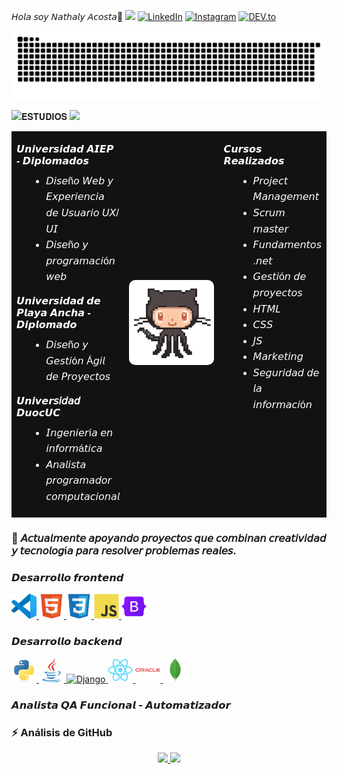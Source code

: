 𝘏𝘰𝘭𝘢 𝘴𝘰𝘺 𝘕𝘢𝘵𝘩𝘢𝘭𝘺 𝘈𝘤𝘰𝘴𝘵𝘢👋
<img src="https://user-images.githubusercontent.com/73097560/115834477-dbab4500-a447-11eb-908a-139a6edaec5c.gif">
<a href="https://www.linkedin.com/in/keila-m-a0b26132a" target="_blank"><img src="https://img.shields.io/badge/LinkedIn-%230077B5.svg?&style=flat-square&logo=linkedin&logoColor=white" alt="LinkedIn"></a>
<a href="https://www.instagram.com/knma.26?igsh=cWxwNDJrenZybXJy&utm_source=qr" target="_blank"><img src="https://img.shields.io/badge/Instagram-%23E4405F.svg?&style=flat-square&logo=instagram&logoColor=white" alt="Instagram"></a>
<a href="https://" target="_blank"><img src="https://img.shields.io/badge/DEV-%230A0A0A.svg?&style=flat-square&logo=DEV.to&logoColor=white" alt="DEV.to"></a>

<p align = "center">
	<img src = "https://github.com/7oSkaaa/7oSkaaa/blob/output/github-contribution-grid-snake.svg?" alt = "Snake Game"/>
</p>
<picture><img src = "https://github.com/7oSkaaa/7oSkaaa/blob/main/Images/about_me.gif?raw=true" width = 50px></picture>𝐄𝐒𝐓𝐔𝐃𝐈𝐎𝐒
<img src="https://user-images.githubusercontent.com/73097560/115834477-dbab4500-a447-11eb-908a-139a6edaec5c.gif">


 <table border="0" style="width: 100%; table-layout: fixed; text-align: left; border-spacing: 20px; border-collapse: collapse; background-color: #121212; color: #fff;">
  <tr>
    <td style="width: 33.33%; vertical-align: top; font-family: Arial, sans-serif; font-size: 16px;">
      <p style="font-weight: bold; margin-bottom: 10px;">𝙐𝙣𝙞𝙫𝙚𝙧𝙨𝙞𝙙𝙖𝙙 𝘼𝙄𝙀𝙋 - 𝘿𝙞𝙥𝙡𝙤𝙢𝙖𝙙𝙤𝙨</p>
      <ul style="margin: 0 0 15px 20px; line-height: 1.6;">
        <li>𝘋𝘪𝘴𝘦ñ𝘰 𝘞𝘦𝘣 𝘺 𝘌𝘹𝘱𝘦𝘳𝘪𝘦𝘯𝘤𝘪𝘢 𝘥𝘦 𝘜𝘴𝘶𝘢𝘳𝘪𝘰 𝘜𝘟/𝘜𝘐</li>
        <li>𝘋𝘪𝘴𝘦ñ𝘰 𝘺 𝘱𝘳𝘰𝘨𝘳𝘢𝘮𝘢𝘤𝘪ó𝘯 𝘸𝘦𝘣</li>
      </ul>
      <p style="font-weight: bold; margin-bottom: 10px;">𝙐𝙣𝙞𝙫𝙚𝙧𝙨𝙞𝙙𝙖𝙙 𝙙𝙚 𝙋𝙡𝙖𝙮𝙖 𝘼𝙣𝙘𝙝𝙖 - 𝘿𝙞𝙥𝙡𝙤𝙢𝙖𝙙𝙤</p>
      <ul style="margin: 0 0 15px 20px; line-height: 1.6;">
        <li>𝘋𝘪𝘴𝘦ñ𝘰 𝘺 𝘎𝘦𝘴𝘵𝘪ó𝘯 Á𝘨𝘪𝘭 𝘥𝘦 𝘗𝘳𝘰𝘺𝘦𝘤𝘵𝘰𝘴</li>
      </ul>
      <p style="font-weight: bold; margin-bottom: 10px;">𝙐𝙣𝙞𝙫𝙚𝙧𝘴𝘪𝘥𝘢𝘥 𝘿𝙪𝙤𝙘𝙐𝘾</p>
      <ul style="margin: 0 0 15px 20px; line-height: 1.6;">
        <li>𝘐𝘯𝘨𝘦𝘯𝘪𝘦𝘳í𝘢 𝘦𝘯 𝘪𝘯𝘧𝘰𝘳𝘮á𝘵𝘪𝘤𝘢</li>
        <li>𝘈𝘯𝘢𝘭𝘪𝘴𝘵𝘢 𝘱𝘳𝘰𝘨𝘳𝘢𝘮𝘢𝘥𝘰𝘳 𝘤𝘰𝘮𝘱𝘶𝘵𝘢𝘤𝘪𝘰𝘯𝘢𝘭</li>
      </ul>
    </td>
    <td style="width: 33.33%; text-align: center; vertical-align: middle;">
      <img src="./git.gif" width="200" alt="Octocat gif" style="border-radius: 10px;">
    </td>
    <td style="width: 33.33%; vertical-align: top; font-family: Arial, sans-serif; font-size: 16px;">
      <p style="font-weight: bold; margin-bottom: 10px;">𝘾𝙪𝙧𝙨𝙤𝙨 𝙍𝙚𝙖𝙡𝙞𝙯𝙖𝙙𝙤𝙨</p>    
      <ul style="margin: 0 0 15px 20px; line-height: 1.6;">
        <li>𝘗𝘳𝘰𝘫𝘦𝘤𝘵 𝘔𝘢𝘯𝘢𝘨𝘦𝘮𝘦𝘯𝘵</li>
        <li>𝘚𝘤𝘳𝘶𝘮 𝘮𝘢𝘴𝘵𝘦𝘳</li>
        <li>𝘍𝘶𝘯𝘥𝘢𝘮𝘦𝘯𝘵𝘰𝘴 .𝘯𝘦𝘵</li>
        <li>𝘎𝘦𝘴𝘵𝘪ó𝘯 𝘥𝘦 𝘱𝘳𝘰𝘺𝘦𝘤𝘵𝘰𝘴</li>
        <li>𝘏𝘛𝘔𝘓</li>
        <li>𝘊𝘚𝘚</li>
        <li>𝘑𝘚</li>
        <li>𝘔𝘢𝘳𝘬𝘦𝘵𝘪𝘯𝘨</li>
        <li>𝘚𝘦𝘨𝘶𝘳𝘪𝘥𝘢𝘥 𝘥𝘦 𝘭𝘢 𝘪𝘯𝘧𝘰𝘳𝘮𝘢𝘤𝘪ó𝘯</li>
      </ul>
    </td>
  </tr>
</table>  

### 🚀 **𝘈𝘤𝘵𝘶𝘢𝘭𝘮𝘦𝘯𝘵𝘦 𝘢𝘱𝘰𝘺𝘢𝘯𝘥𝘰 𝘱𝘳𝘰𝘺𝘦𝘤𝘵𝘰𝘴 𝘲𝘶𝘦 𝘤𝘰𝘮𝘣𝘪𝘯𝘢𝘯 𝘤𝘳𝘦𝘢𝘵𝘪𝘷𝘪𝘥𝘢𝘥 𝘺 𝘵𝘦𝘤𝘯𝘰𝘭𝘰𝘨í𝘢 𝘱𝘢𝘳𝘢 𝘳𝘦𝘴𝘰𝘭𝘷𝘦𝘳 𝘱𝘳𝘰𝘣𝘭𝘦𝘮𝘢𝘴 𝘳𝘦𝘢𝘭𝘦𝘴.**

<h3>𝘿𝙚𝙨𝙖𝙧𝙧𝙤𝙡𝙡𝙤 𝙛𝙧𝙤𝙣𝙩𝙚𝙣𝙙</h3>
<p align="left">
    <!-- Visual Studio Code -->
  <a href="https://code.visualstudio.com/" target="_blank" rel="noreferrer">
    <img src="https://raw.githubusercontent.com/devicons/devicon/master/icons/vscode/vscode-original.svg" alt="Visual Studio Code" width="40" height="40" />
  </a>
  <!-- HTML5 -->
  <a href="https://developer.mozilla.org/en-US/docs/Web/HTML" target="_blank" rel="noreferrer">
    <img src="https://raw.githubusercontent.com/devicons/devicon/master/icons/html5/html5-original.svg" alt="HTML5" width="40" height="40" />
  </a>
 <!--CSS-->
 <a href="https://developer.mozilla.org/en-US/docs/Web/CSS" target="_blank" rel="noreferrer">
    <img src="https://raw.githubusercontent.com/devicons/devicon/master/icons/css3/css3-original.svg" alt="CSS" width="40" height="40" />
  </a>
  <!-- JavaScript -->
  <a href="https://developer.mozilla.org/en-US/docs/Web/JavaScript" target="_blank" rel="noreferrer">
    <img src="https://raw.githubusercontent.com/devicons/devicon/master/icons/javascript/javascript-original.svg" alt="JavaScript" width="40" height="40" />
  </a>
  <!-- Bootstrap -->
  <a href="https://getbootstrap.com/" target="_blank" rel="noreferrer">
    <img src="https://raw.githubusercontent.com/devicons/devicon/master/icons/bootstrap/bootstrap-original.svg" alt="Bootstrap" width="40" height="40" />
  </a>

 <h3>𝘿𝙚𝙨𝙖𝙧𝙧𝙤𝙡𝙡𝙤 𝙗𝙖𝙘𝙠𝙚𝙣𝙙</h3>
   <!-- Python -->
  <a href="https://www.python.org/" target="_blank" rel="noreferrer">
    <img src="https://raw.githubusercontent.com/devicons/devicon/master/icons/python/python-original.svg" alt="Python" width="40" height="40" />
  </a> 
     <!-- Java -->
  <a href="https://www.java.com/" target="_blank" rel="noreferrer">
    <img src="https://raw.githubusercontent.com/devicons/devicon/master/icons/java/java-original.svg" alt="Java" width="40" height="40" />
  </a>
    <!-- Django -->
  <a href="https://www.djangoproject.com/" target="_blank" rel="noreferrer">
    <img src="https://cdn.worldvectorlogo.com/logos/django.svg" alt="Django" width="40" height="40" />
  </a>
  <!-- React -->
  <a href="https://reactjs.org/" target="_blank" rel="noreferrer">
    <img src="https://raw.githubusercontent.com/devicons/devicon/master/icons/react/react-original.svg" alt="React" width="40" height="40" />
  </a>
   <!-- oracle -->
  <a href="https://www.oracle.com/database/sqldeveloper/" target="_blank" rel="noreferrer">
    <img src="https://raw.githubusercontent.com/devicons/devicon/master/icons/oracle/oracle-original.svg" alt="SQL Developer" width="40" height="40" />
  </a>
   <!-- mongodb -->
  <a href="https://www.mongodb.com/" target="_blank" rel="noreferrer">
    <img src="https://raw.githubusercontent.com/devicons/devicon/master/icons/mongodb/mongodb-original.svg" alt="MongoDB" width="40" height="40" />
 </a>
 <h3>𝘼𝙣𝙖𝙡𝙞𝙨𝙩𝙖 𝙌𝘼 𝙁𝙪𝙣𝙘𝙞𝙤𝙣𝙖𝙡 - 𝘼𝙪𝙩𝙤𝙢𝙖𝙩𝙞𝙯𝙖𝙙𝙤𝙧</h3>
</p>

### ⚡&nbsp;Análisis de GitHub

<p align="center">
<a href="https://github.com/nickyftkila">
  <img height="180em" src="https://github-readme-stats-eight-theta.vercel.app/api?username=nickyftkila&show_icons=true&theme=algolia&include_all_commits=true&count_private=true"/>
  <img height="180em" src="https://github-readme-stats-eight-theta.vercel.app/api/top-langs/?username=nickyftkila&layout=compact&langs_count=8&theme=algolia"/>
</a>
</p>
<!--
**keimartinan/keimartinan** is a ✨ _special_ ✨ repository because its `README.md` (this file) appears on your GitHub profile.

Here are some ideas to get you started:

- 🔭 I’m currently working on ...
- 🌱 I’m currently learning ...
- 👯 I’m looking to collaborate on ...
- 🤔 I’m looking for help with ...
- 💬 Ask me about ...
- 📫 How to reach me: ...
- 😄 Pronouns: ...
- ⚡ Fun fact: ...
-->
